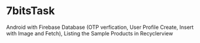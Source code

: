 # 7bitsTask
Android with Firebase Database (OTP verfication, User Profile Create, Insert with Image and Fetch), Listing the Sample Products in Recyclerview
